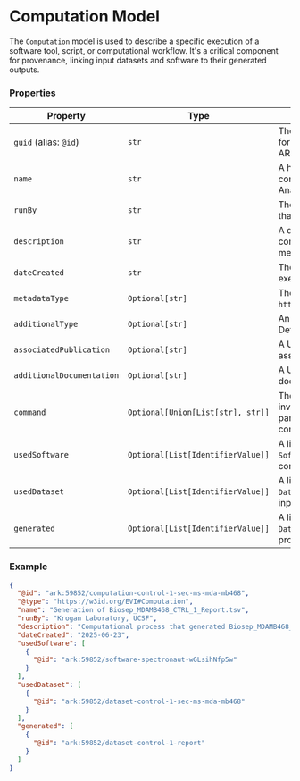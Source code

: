# Computation Model

The `Computation` model is used to describe a specific execution of a software tool, script, or computational workflow. It's a critical component for provenance, linking input datasets and software to their generated outputs.

### Properties

| Property                  | Type                              | Description                                                                                  | Required |
| ------------------------- | --------------------------------- | -------------------------------------------------------------------------------------------- | :------: |
| `guid` (alias: `@id`)     | `str`                             | The unique, resolvable identifier for the Computation. Should be an ARK.                     |   Yes    |
| `name`                    | `str`                             | A human-readable name for the computation (e.g., "Spectronaut Analysis Run 1").              |   Yes    |
| `runBy`                   | `str`                             | The person, organization, or agent that executed the computation.                            |   Yes    |
| `description`             | `str`                             | A detailed description of the computation's purpose and methods (min 10 characters).         |   Yes    |
| `dateCreated`             | `str`                             | The date the computation was executed, in ISO 8601 format.                                   |   Yes    |
| `metadataType`            | `Optional[str]`                   | The schema.org type. Defaults to `https://w3id.org/EVI#Computation`.                         |    No    |
| `additionalType`          | `Optional[str]`                   | An additional type identifier. Defaults to "Computation".                                    |    No    |
| `associatedPublication`   | `Optional[str]`                   | A URL or citation for a publication associated with this computation.                        |    No    |
| `additionalDocumentation` | `Optional[str]`                   | A URL for additional documentation.                                                          |    No    |
| `command`                 | `Optional[Union[List[str], str]]` | The exact command-line invocation, script, or set of parameters used to run the computation. |    No    |
| `usedSoftware`            | `Optional[List[IdentifierValue]]` | A list of links (by `@id`) to the `Software` entities used in this computation.              |    No    |
| `usedDataset`             | `Optional[List[IdentifierValue]]` | A list of links (by `@id`) to the `Dataset` entities consumed as input.                      |    No    |
| `generated`               | `Optional[List[IdentifierValue]]` | A list of links (by `@id`) to the `Dataset` entities that were produced as output.           |    No    |

### Example

```json
{
  "@id": "ark:59852/computation-control-1-sec-ms-mda-mb468",
  "@type": "https://w3id.org/EVI#Computation",
  "name": "Generation of Biosep_MDAMB468_CTRL_1_Report.tsv",
  "runBy": "Krogan Laboratory, UCSF",
  "description": "Computational process that generated Biosep_MDAMB468_CTRL_1_Report.tsv from control experiment 1 raw data using Spectronaut software.",
  "dateCreated": "2025-06-23",
  "usedSoftware": [
    {
      "@id": "ark:59852/software-spectronaut-wGLsihNfp5w"
    }
  ],
  "usedDataset": [
    {
      "@id": "ark:59852/dataset-control-1-sec-ms-mda-mb468"
    }
  ],
  "generated": [
    {
      "@id": "ark:59852/dataset-control-1-report"
    }
  ]
}
```
